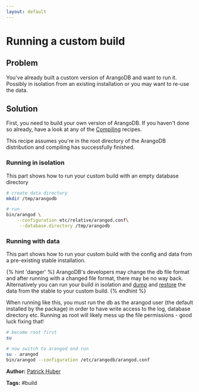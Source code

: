 ```yaml
---
layout: default
---
```

Running a custom build
======================

Problem
-------

You've already built a custom version of ArangoDB and want to run it. Possibly in isolation from an existing installation or you may want to re-use the data.

Solution
--------

First, you need to build your own version of ArangoDB. If you haven't done so
already, have a look at any of the [Compiling](compiling-readme.html) recipes.

This recipe assumes you're in the root directory of the ArangoDB distribution and compiling has successfully finished.

### Running in isolation

This part shows how to run your custom build with an empty database directory

```bash
# create data directory
mkdir /tmp/arangodb

# run
bin/arangod \
    --configuration etc/relative/arangod.conf\
     --database.directory /tmp/arangodb
```

### Running with data

This part shows how to run your custom build with the config and data from a pre-existing stable installation.

{% hint 'danger' %}
ArangoDB's developers may change the db file format and after running with a
changed file format, there may be no way back. Alternatively you can run your
build in isolation and [dump](../../Manual/Programs/Arangodump/index.html) and
[restore](../../Manual/Programs/Arangorestore/index.html) the data from the
stable to your custom build.
{% endhint %}

When running like this, you must run the db as the arangod user (the default
installed by the package) in order to have write access to the log, database
directory etc. Running as root will likely mess up the file permissions - good
luck fixing that!

```bash
# become root first
su

# now switch to arangod and run
su - arangod
bin/arangod --configuration /etc/arangodb/arangod.conf
```

**Author:** [Patrick Huber](https://github.com/stackmagic)

**Tags:** #build
